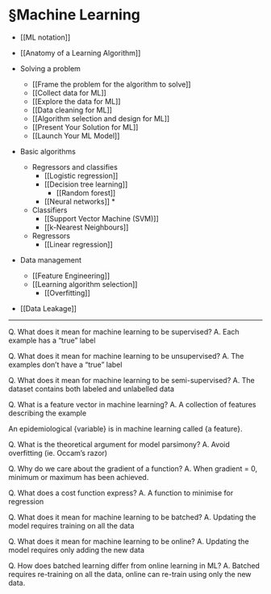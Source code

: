 # §Machine Learning
<!-- #anki/deck/ML# -->

* [[ML notation]]
* [[Anatomy of a Learning Algorithm]]
* Solving a problem
	* [[Frame the problem for the algorithm to solve]]
	* [[Collect data for ML]]
	* [[Explore the data for ML]]
	* [[Data cleaning for ML]]
	* [[Algorithm selection and design for ML]]
	* [[Present Your Solution for ML]]
	* [[Launch Your ML Model]]
* Basic algorithms
	* Regressors and classifies
		* [[Logistic regression]]
		* [[Decision tree learning]]
			* [[Random forest]]
		* [[Neural networks]]
			* 
	* Classifiers
		* [[Support Vector Machine (SVM)]]
		* [[k-Nearest Neighbours]]
	* Regressors
		* [[Linear regression]]
* Data management
	* [[Feature Engineering]]
	* [[Learning algorithm selection]]
		* [[Overfitting]]
	
* [[Data Leakage]]

---

Q. What does it mean for machine learning to be supervised?
A. Each example has a “true” label

Q. What does it mean for machine learning to be unsupervised?
A. The examples don’t have a “true” label

Q. What does it mean for machine learning to be semi-supervised?
A. The dataset contains both labeled and unlabelled data

Q. What is a feature vector in machine learning?
A. A collection of features describing the example

An epidemiological {variable} is in machine learning called {a feature}.

Q. What is the theoretical argument for model parsimony?
A. Avoid overfitting (ie. Occam’s razor) 

Q. Why do we care about the gradient of a function?
A. When gradient = 0, minimum or maximum has been achieved.

Q. What does a cost function express?
A. A function to minimise for regression

Q. What does it mean for machine learning to be batched?
A. Updating the model requires training on all the data

Q. What does it mean for machine learning to be online?
A. Updating the model requires only adding the new data

Q. How does batched learning differ from online learning in ML?
A. Batched requires re-training on all the data, online can re-train using only the new data.

<!-- {BearID:FB8B5C6C-F152-4307-A32D-C43DE0123298-4241-000007924D40E8D5} -->
